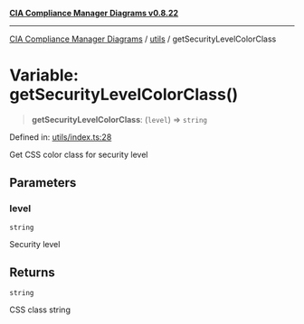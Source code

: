 [**CIA Compliance Manager Diagrams v0.8.22**](../../README.md)

***

[CIA Compliance Manager Diagrams](../../modules.md) / [utils](../README.md) / getSecurityLevelColorClass

# Variable: getSecurityLevelColorClass()

> **getSecurityLevelColorClass**: (`level`) => `string`

Defined in: [utils/index.ts:28](https://github.com/Hack23/cia-compliance-manager/blob/5eebba14bef5523072dd8c486c1cd0c7c18766fc/src/utils/index.ts#L28)

Get CSS color class for security level

## Parameters

### level

`string`

Security level

## Returns

`string`

CSS class string
